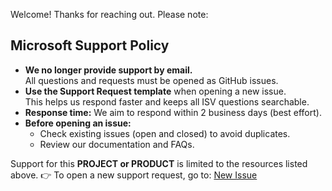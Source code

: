 Welcome! Thanks for reaching out. Please note:

## Microsoft Support Policy  
- **We no longer provide support by email.**  
  All questions and requests must be opened as GitHub issues.  
- **Use the Support Request template** when opening a new issue.  
  This helps us respond faster and keeps all ISV questions searchable.  
- **Response time:** We aim to respond within 2 business days (best effort).  
- **Before opening an issue:**  
  - Check existing issues (open and closed) to avoid duplicates.  
  - Review our documentation and FAQs.  

Support for this **PROJECT or PRODUCT** is limited to the resources listed above.
👉 To open a new support request, go to: [New Issue](../../issues/new/choose)
